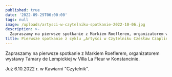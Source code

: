 ```yaml
---
published: true
date: '2022-09-29T06:00:00'
tags: null
image: /uploads/artysci-w-czytelniku-spotkanie-2022-10-06.jpg
description: >-
  Zapraszamy na pierwsze spotkanie z Markiem Roeflerem, organizatorem wystawy Tamary de Lempickiej w Villa La Fleur w Konstancinie. 
title: Pierwsze spotkanie z cyklu „Artyści w Czytelniku Czesław Czapliński, zaprasza Fundacja Nowe Teraz”. 
---
```


Zapraszamy na pierwsze spotkanie z Markiem Roeflerem, organizatorem wystawy Tamary de Lempickiej w Villa La Fleur w Konstancinie.

Już 6.10.2022 r. w Kawiarni "Czytelnik".